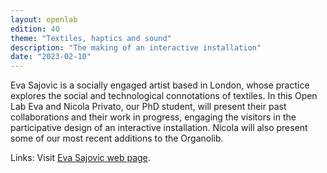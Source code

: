 ```yaml
---
layout: openlab
edition: 40
theme: "Textiles, haptics and sound"
description: "The making of an interactive installation"
date: "2023-02-10"
---
```


Eva Sajovic is a socially engaged artist based in London, whose practice explores the social and technological connotations of textiles. In this Open Lab Eva and Nicola Privato, our PhD student, will present their past collaborations and their work in progress, engaging the visitors in the participative design of an interactive installation. Nicola will also present some of our most recent additions to the Organolib.


Links:
Visit [Eva Sajovic web page](https://www.evasajovic.co.uk).

